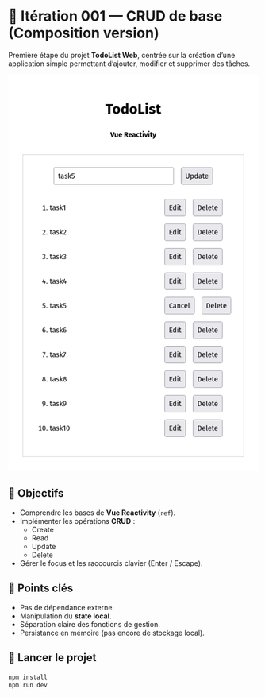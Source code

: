 # 🧩 Itération 001 — CRUD de base (Composition version)

Première étape du projet **TodoList Web**, centrée sur la création d’une application simple permettant d’ajouter, modifier et supprimer des tâches.

<p align="center">
  <img src="./public/screenshot.png" alt="Aperçu de la TodoList" width="600" />
</p>

## 🎯 Objectifs

- Comprendre les bases de **Vue Reactivity** (`ref`).
- Implémenter les opérations **CRUD** :
  - Create
  - Read
  - Update
  - Delete
- Gérer le focus et les raccourcis clavier (Enter / Escape).

## 🧠 Points clés

- Pas de dépendance externe.
- Manipulation du **state local**.
- Séparation claire des fonctions de gestion.
- Persistance en mémoire (pas encore de stockage local).

## 🚀 Lancer le projet

```bash
npm install
npm run dev
```

